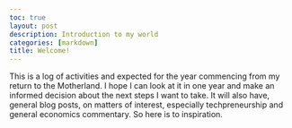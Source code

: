 ```yaml
---
toc: true
layout: post
description: Introduction to my world
categories: [markdown]
title: Welcome!
---
```

This is a log of activities and expected for the year commencing from my return to the Motherland. I hope I can look at it in one year and make an informed decision about the next steps I want to take. It will also have, general blog posts, on matters of interest, especially techpreneurship and general economics commentary. So here is to inspiration.


